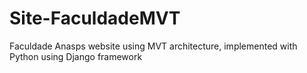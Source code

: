 # Site-FaculdadeMVT
Faculdade Anasps website using MVT architecture, implemented with Python using Django framework
